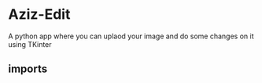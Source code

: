 # Aziz-Edit
A python app where you can uplaod your image and do some changes on it using TKinter

## imports

